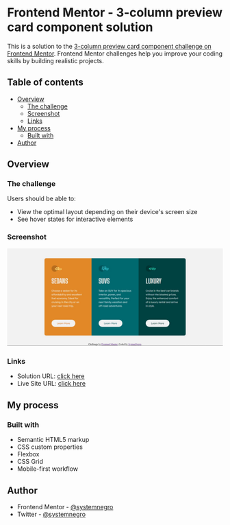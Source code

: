# Frontend Mentor - 3-column preview card component solution

This is a solution to the [3-column preview card component challenge on Frontend Mentor](https://www.frontendmentor.io/challenges/3column-preview-card-component-pH92eAR2-). Frontend Mentor challenges help you improve your coding skills by building realistic projects. 

## Table of contents

- [Overview](#overview)
  - [The challenge](#the-challenge)
  - [Screenshot](#screenshot)
  - [Links](#links)
- [My process](#my-process)
  - [Built with](#built-with)
- [Author](#author)

## Overview

### The challenge

Users should be able to:

- View the optimal layout depending on their device's screen size
- See hover states for interactive elements

### Screenshot

![](./thumbnail.jpg)


### Links

- Solution URL: [click here](https://www.frontendmentor.io/solutions/responsive-card-solution-using-grid-1x8_YgIyu2)
- Live Site URL: [click here](https://systemnegro.github.io/3-column-preview-card-component-main/)

## My process

### Built with

- Semantic HTML5 markup
- CSS custom properties
- Flexbox
- CSS Grid
- Mobile-first workflow


## Author

- Frontend Mentor - [@systemnegro](https://www.frontendmentor.io/systemnegro)
- Twitter - [@systemnegro](https://www.twitter.com/systemnegro)

